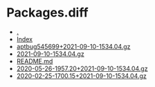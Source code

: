 Packages.diff
========================

- [.](.)
- [Index](Index)
- [aptbug545699+2021-09-10-1534.04.gz](aptbug545699+2021-09-10-1534.04.gz)
- [2021-09-10-1534.04.gz](2021-09-10-1534.04.gz)
- [README.md](README.md)
- [2020-05-26-1957.20+2021-09-10-1534.04.gz](2020-05-26-1957.20+2021-09-10-1534.04.gz)
- [2020-02-25-1700.15+2021-09-10-1534.04.gz](2020-02-25-1700.15+2021-09-10-1534.04.gz)
